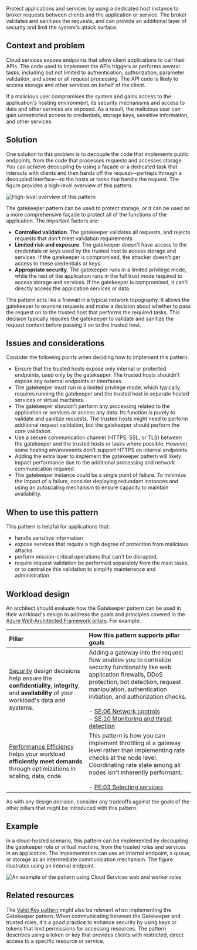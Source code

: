 Protect applications and services by using a dedicated host instance to broker requests between clients and the application or service. The broker validates and sanitizes the requests, and can provide an additional layer of security and limit the system's attack surface.

## Context and problem

Cloud services expose endpoints that allow client applications to call their APIs. The code used to implement the APIs triggers or performs several tasks, including but not limited to authentication, authorization, parameter validation, and some or all request processing. The API code is likely to access storage and other services on behalf of the client.

If a malicious user compromises the system and gains access to the application's hosting environment, its security mechanisms and access to data and other services are exposed. As a result, the malicious user can gain unrestricted access to credentials, storage keys, sensitive information, and other services.

## Solution

One solution to this problem is to decouple the code that implements public endpoints, from the code that processes requests and accesses storage. You can achieve decoupling by using a façade or a dedicated task that interacts with clients and then hands off the request&mdash;perhaps through a decoupled interface&mdash;to the hosts or tasks that handle the request. The figure provides a high-level overview of this pattern.

![High-level overview of this pattern](./_images/gatekeeper-diagram.png)

The gatekeeper pattern can be used to protect storage, or it can be used as a more comprehensive façade to protect all of the functions of the application. The important factors are:

- **Controlled validation**. The gatekeeper validates all requests, and rejects requests that don't meet validation requirements.
- **Limited risk and exposure**. The gatekeeper doesn't have access to the credentials or keys used by the trusted host to access storage and services. If the gatekeeper is compromised, the attacker doesn't get access to these credentials or keys.
- **Appropriate security**. The gatekeeper runs in a limited privilege mode, while the rest of the application runs in the full trust mode required to access storage and services. If the gatekeeper is compromised, it can't directly access the application services or data.

This pattern acts like a firewall in a typical network topography. It allows the gatekeeper to examine requests and make a decision about whether to pass the request on to the trusted host that performs the required tasks. This decision typically requires the gatekeeper to validate and sanitize the request content before passing it on to the trusted host.

## Issues and considerations

Consider the following points when deciding how to implement this pattern:

- Ensure that the trusted hosts expose only internal or protected endpoints, used only by the gatekeeper. The trusted hosts shouldn't expose any external endpoints or interfaces.
- The gatekeeper must run in a limited privilege mode, which typically requires running the gatekeeper and the trusted host in separate hosted services or virtual machines.
- The gatekeeper shouldn't perform any processing related to the application or services or access any data. Its function is purely to validate and sanitize requests. The trusted hosts might need to perform additional request validation, but the gatekeeper should perform the core validation.
- Use a secure communication channel (HTTPS, SSL, or TLS) between the gatekeeper and the trusted hosts or tasks where possible. However, some hosting environments don't support HTTPS on internal endpoints.
- Adding the extra layer to implement the gatekeeper pattern will likely impact performance due to the additional processing and network communication required.
- The gatekeeper instance could be a single point of failure. To minimize the impact of a failure, consider deploying redundant instances and using an autoscaling mechanism to ensure capacity to maintain availability.

## When to use this pattern

This pattern is helpful for applications that:

- handle sensitive information
- expose services that require a high degree of protection from malicious attacks
- perform mission-critical operations that can't be disrupted.
- require request validation be performed separately from the main tasks, or to centralize this validation to simplify maintenance and administration

## Workload design

An architect should evaluate how the Gatekeeper pattern can be used in their workload's design to address the goals and principles covered in the [Azure Well-Architected Framework pillars](/azure/well-architected/pillars). For example:

| Pillar | How this pattern supports pillar goals |
| :----- | :------------------------------------- |
| [Security](/azure/well-architected/security/checklist) design decisions help ensure the **confidentiality**, **integrity**, and **availability** of your workload's data and systems. | Adding a gateway into the request flow enables you to centralize security functionality like web application firewalls, DDoS protection, bot detection, request manipulation, authentication initiation, and authorization checks.<br/><br/> - [SE:06 Network controls](/azure/well-architected/security/networking)<br/> - [SE:10 Monitoring and threat detection](/azure/well-architected/security/monitor-threats) |
| [Performance Efficiency](/azure/well-architected/performance-efficiency/checklist) helps your workload **efficiently meet demands** through optimizations in scaling, data, code. | This pattern is how you can implement throttling at a gateway level rather than implementing rate checks at the node level. Coordinating rate state among all nodes isn't inherently performant.<br/><br/> - [PE:03 Selecting services](/azure/well-architected/performance-efficiency/select-services) |

As with any design decision, consider any tradeoffs against the goals of the other pillars that might be introduced with this pattern.

## Example

In a cloud-hosted scenario, this pattern can be implemented by decoupling the gatekeeper role or virtual machine, from the trusted roles and services in an application. The implementation can use an internal endpoint, a queue, or storage as an intermediate communication mechanism. The figure illustrates using an internal endpoint.

![An example of the pattern using Cloud Services web and worker roles](./_images/gatekeeper-endpoint.png)

## Related resources

The [Valet Key pattern](./valet-key.yml) might also be relevant when implementing the Gatekeeper pattern. When communicating between the Gatekeeper and trusted roles, it's a good practice to enhance security by using keys or tokens that limit permissions for accessing resources. The pattern describes using a token or key that provides clients with restricted, direct access to a specific resource or service.

